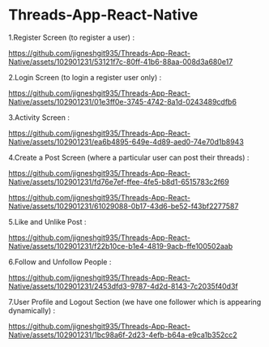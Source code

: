 # Threads-App-React-Native

1.Register Screen (to register a user) :

https://github.com/jigneshgit935/Threads-App-React-Native/assets/102901231/53121f7c-80ff-41b6-88aa-008d3a680e17

2.Login Screen (to login a register user only) :

https://github.com/jigneshgit935/Threads-App-React-Native/assets/102901231/01e3ff0e-3745-4742-8a1d-0243489cdfb6

3.Activity Screen :

https://github.com/jigneshgit935/Threads-App-React-Native/assets/102901231/ea6b4895-649e-4d89-aed0-74e70d1b8943

4.Create a Post Screen (where a particular user can post their threads) :

https://github.com/jigneshgit935/Threads-App-React-Native/assets/102901231/fd76e7ef-ffee-4fe5-b8d1-6515783c2f69 

https://github.com/jigneshgit935/Threads-App-React-Native/assets/102901231/61029088-0b17-43d6-be52-f43bf2277587

5.Like and Unlike Post :

https://github.com/jigneshgit935/Threads-App-React-Native/assets/102901231/f22b10ce-b1e4-4819-9acb-ffe100502aab

6.Follow and Unfollow People :

https://github.com/jigneshgit935/Threads-App-React-Native/assets/102901231/2453dfd3-9787-4d2d-8143-7c2035f40d3f

7.User Profile and Logout Section (we have one follower which is appearing dynamically) :

https://github.com/jigneshgit935/Threads-App-React-Native/assets/102901231/1bc98a6f-2d23-4efb-b64a-e9ca1b352cc2





















